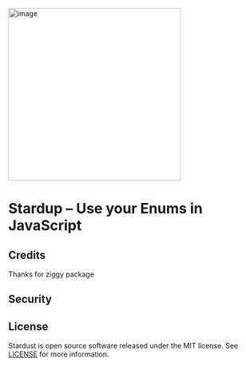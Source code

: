 <img width="345" alt="image" src="https://github.com/skore/stardust/assets/1837434/c7db7cb2-c1aa-4366-84a1-3acc56e4934d">


# Stardup – Use your Enums in JavaScript




## Credits

Thanks for ziggy package

## Security


## License

Stardust is open source software released under the MIT license. See [LICENSE](LICENSE) for more information.
